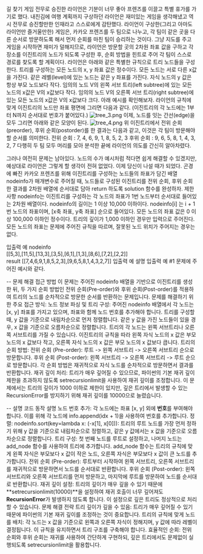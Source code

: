 길 찾기 게임
전무로 승진한 라이언은 기분이 너무 좋아 프렌즈를 이끌고 특별 휴가를 가기로 했다.
내친김에 여행 계획까지 구상하던 라이언은 재미있는 게임을 생각해냈고 역시 전무로 승진할만한 인재라고 스스로에게 감탄했다.
라이언이 구상한(그리고 아마도 라이언만 즐거울만한) 게임은, 카카오 프렌즈를 두 팀으로 나누고, 각 팀이 같은 곳을 다른 순서로 방문하도록 해서 먼저 순회를 마친 팀이 승리하는 것이다.
그냥 지도를 주고 게임을 시작하면 재미가 덜해지므로, 라이언은 방문할 곳의 2차원 좌표 값을 구하고 각 장소를 이진트리의 노드가 되도록 구성한 후, 순회 방법을 힌트로 주어 각 팀이 스스로 경로를 찾도록 할 계획이다.
라이언은 아래와 같은 특별한 규칙으로 트리 노드들을 구성한다.
트리를 구성하는 모든 노드의 x, y 좌표 값은 정수이다.
모든 노드는 서로 다른 x값을 가진다.
같은 레벨(level)에 있는 노드는 같은 y 좌표를 가진다.
자식 노드의 y 값은 항상 부모 노드보다 작다.
임의의 노드 V의 왼쪽 서브 트리(left subtree)에 있는 모든 노드의 x값은 V의 x값보다 작다.
임의의 노드 V의 오른쪽 서브 트리(right subtree)에 있는 모든 노드의 x값은 V의 x값보다 크다.
아래 예시를 확인해보자.
라이언의 규칙에 맞게 이진트리의 노드만 좌표 평면에 그리면 다음과 같다. (이진트리의 각 노드에는 1부터 N까지 순서대로 번호가 붙어있다.)
![tree_3.png](https://grepp-programmers.s3.amazonaws.com/files/production/dbb58728bd/a5371669-54d4-42a1-9e5e-7466f2d7b683.jpg)
이제, 노드를 잇는 간선(edge)을 모두 그리면 아래와 같은 모양이 된다.
![tree_4.png](https://grepp-programmers.s3.amazonaws.com/files/production/6bd8f6496a/50e1df20-5cb7-4846-86d6-2a2f1e70c5da.jpg)
위 이진트리에서 전위 순회(preorder), 후위 순회(postorder)를 한 결과는 다음과 같고, 이것은 각 팀이 방문해야 할 순서를 의미한다.
전위 순회 : 7, 4, 6, 9, 1, 8, 5, 2, 3
후위 순회 : 9, 6, 5, 8, 1, 4, 3, 2, 7
다행히 두 팀 모두 머리를 모아 분석한 끝에 라이언의 의도를 간신히 알아차렸다.

그러나 여전히 문제는 남아있다. 노드의 수가 예시처럼 적다면 쉽게 해결할 수 있겠지만, 예상대로 라이언은 그렇게 할 생각이 전혀 없었다.
이제 당신이 나설 때가 되었다.
곤경에 빠진 카카오 프렌즈를 위해 이진트리를 구성하는 노드들의 좌표가 담긴 배열 nodeinfo가 매개변수로 주어질 때,
노드들로 구성된 이진트리를 전위 순회, 후위 순회한 결과를 2차원 배열에 순서대로 담아 return 하도록 solution 함수를 완성하자.
제한사항
nodeinfo는 이진트리를 구성하는 각 노드의 좌표가 1번 노드부터 순서대로 들어있는 2차원 배열이다.
nodeinfo의 길이는 1 이상 10,000 이하이다.
nodeinfo[i] 는 i + 1번 노드의 좌표이며, [x축 좌표, y축 좌표] 순으로 들어있다.
모든 노드의 좌표 값은 0 이상 100,000 이하인 정수이다.
트리의 깊이가 1,000 이하인 경우만 입력으로 주어진다.
모든 노드의 좌표는 문제에 주어진 규칙을 따르며, 잘못된 노드 위치가 주어지는 경우는 없다.

입출력 예
nodeinfo	                                                
[[5,3],[11,5],[13,3],[3,5],[6,1],[1,3],[8,6],[7,2],[2,2]]	
result
[[7,4,6,9,1,8,5,2,3],[9,6,5,8,1,4,3,2,7]]
입출력 예 설명
입출력 예 #1
문제에 주어진 예시와 같다.

--
문제 해결 접근 방법
이 문제는 주어진 nodeinfo 배열을 기반으로 이진트리를 생성한 뒤, 두 가지 순회 방법인 전위 순회(Pre-order)와 후위 순회(Post-order)를 적용하여 트리의 노드를 순차적으로 방문한 순서를 반환하는 문제입니다.
문제를 해결하기 위한 주요 접근 방식:
노드 정보 파싱 및 트리 구성:
주어진 nodeinfo 배열에서 각 노드는 [x, y] 좌표를 가지고 있으며, 좌표와 함께 노드 번호를 추가해야 합니다.
트리를 구성할 때, y 값을 기준으로 내림차순으로 먼저 정렬합니다. 같은 y 값을 가진 노드들이 있을 경우, x 값을 기준으로 오름차순으로 정렬합니다.
트리의 각 노드는 왼쪽 서브트리나 오른쪽 서브트리를 가질 수 있습니다. 이진트리의 규칙을 따라 왼쪽 자식 노드의 x 값은 부모 노드의 x 값보다 작고, 오른쪽 자식 노드의 x 값은 부모 노드의 x 값보다 큽니다.
트리의 순회 방법:
전위 순회 (Pre-order): 루트 -> 왼쪽 서브트리 -> 오른쪽 서브트리 순으로 방문합니다.
후위 순회 (Post-order): 왼쪽 서브트리 -> 오른쪽 서브트리 -> 루트 순으로 방문합니다.
각 순회 방법은 재귀적으로 자식 노드를 순차적으로 방문하면서 결과를 반환합니다.
재귀 깊이 처리:
트리가 매우 깊어질 수 있으므로, 파이썬의 기본 재귀 깊이 제한을 초과하지 않도록 setrecursionlimit을 사용하여 재귀 깊이를 조정합니다. 이 문제에서는 트리의 깊이가 1000 이하로 제한이 있지만, 깊은 트리에서 발생할 수 있는 RecursionError를 방지하기 위해 재귀 깊이를 10000으로 늘렸습니다.

--
설명
코드 동작 설명
노드 번호 추가:
각 노드에는 좌표 [x, y] 외에 **번호**를 부여해야 합니다. 이를 위해 각 노드에 info.append(idx + 1)을 사용하여 번호를 추가합니다.
정렬:
nodeinfo.sort(key=lambda x: (-x[1], x[0])): 트리의 루트 노드를 가장 먼저 정하기 위해 y 값을 기준으로 내림차순으로 정렬하고, 같은 y 값에서는 x 값을 기준으로 오름차순으로 정렬합니다.
트리 구성:
첫 번째 노드를 루트로 설정하고, 나머지 노드는 add_node 함수를 사용하여 트리에 추가합니다.
add_node 함수는 트리의 규칙에 맞게 왼쪽 자식은 부모보다 x 값이 작은 노드, 오른쪽 자식은 부모보다 x 값이 큰 노드를 추가합니다.
전위 순회 (Pre-order):
루트부터 시작하여 왼쪽 서브트리, 오른쪽 서브트리를 재귀적으로 방문하면서 노드를 순서대로 반환합니다.
후위 순회 (Post-order):
왼쪽 서브트리와 오른쪽 서브트리를 먼저 방문하고, 마지막에 루트를 방문하여 노드를 순서대로 반환합니다.
재귀 깊이 설정:
트리의 깊이가 매우 깊을 수 있기 때문에 **setrecursionlimit(10000)**을 설정하여 재귀 호출이 너무 깊어져도 **RecursionError**가 발생하지 않도록 합니다. 이 설정으로 깊은 트리도 정상적으로 처리할 수 있습니다.
문제 해결 전략
트리 깊이가 깊을 수 있음: 트리가 매우 깊어질 수 있기 때문에 파이썬의 기본 재귀 깊이를 조정하는 것이 중요합니다.
트리의 규칙에 맞게 노드를 배치: 각 노드는 x 값을 기준으로 왼쪽과 오른쪽 자식이 정해지며, y 값에 따라 레벨이 결정됩니다. 이 규칙을 유지하면서 트리 구조를 구축해야 합니다.
효율적인 순회: 전위 순회와 후위 순회는 재귀를 사용하여 간단하게 구현하되, 깊은 트리에서도 문제없이 실행되도록 setrecursionlimit을 활용합니다.